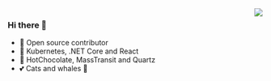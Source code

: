 <img align="right" src="https://github-readme-stats.vercel.app/api?username=sergeyshaykhullin&count_private=true&show_icons=true&hide_title=true&hide=stars" />

### Hi there 👋
- 🚢 Open source contributor
- 🚀 Kubernetes, .NET Core and React
- 👑 HotChocolate, MassTransit and Quartz
- 💕 Cats and whales 🐳
